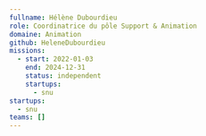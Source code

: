 ```yaml
---
fullname: Hélène Dubourdieu
role: Coordinatrice du pôle Support & Animation
domaine: Animation
github: HeleneDubourdieu
missions:
  - start: 2022-01-03
    end: 2024-12-31
    status: independent
    startups:
      - snu
startups:
  - snu
teams: []
---
```

